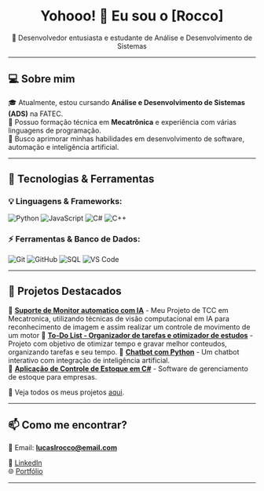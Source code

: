 <h1 align="center">Yohooo! 👋 Eu sou o [Rocco]</h1>

<p align="center">
  🚀 Desenvolvedor entusiasta e estudante de Análise e Desenvolvimento de Sistemas
</p>

---

## 💻 Sobre mim  

🎓 Atualmente, estou cursando **Análise e Desenvolvimento de Sistemas (ADS)** na FATEC.  
🔧 Possuo formação técnica em **Mecatrônica** e experiência com várias linguagens de programação.  
🚀 Busco aprimorar minhas habilidades em desenvolvimento de software, automação e inteligência artificial.  

---

## 🚀 Tecnologias & Ferramentas  

### **💡 Linguagens & Frameworks:**  
![Python](https://img.shields.io/badge/Python-3776AB?style=for-the-badge&logo=python&logoColor=white)
![JavaScript](https://img.shields.io/badge/JavaScript-F7DF1E?style=for-the-badge&logo=javascript&logoColor=black)
![C#](https://img.shields.io/badge/C%23-239120?style=for-the-badge&logo=csharp&logoColor=white)
![C++](https://img.shields.io/badge/C++-00599C?style=for-the-badge&logo=cplusplus&logoColor=white)  

### **⚡ Ferramentas & Banco de Dados:**  
![Git](https://img.shields.io/badge/Git-F05032?style=for-the-badge&logo=git&logoColor=white)
![GitHub](https://img.shields.io/badge/GitHub-181717?style=for-the-badge&logo=github&logoColor=white)
![SQL](https://img.shields.io/badge/SQL-4479A1?style=for-the-badge&logo=mysql&logoColor=white)
![VS Code](https://img.shields.io/badge/VS%20Code-007ACC?style=for-the-badge&logo=visual-studio-code&logoColor=white)  

---

## 📂 Projetos Destacados  

🔹 [**Suporte de Monitor automatico com IA**](https://github.com/seu-usuario/projeto-chatbot) - Meu Projeto de TCC em Mecatronica, utilizando técnicas de visão computacional em IA para reconhecimento de imagem e assim realizar um controle de movimento de um motor 
🔹 [**To-Do List - Organizador de tarefas e otimizador de estudos**](https://github.com/seu-usuario/projeto-chatbot) - Projeto com objetivo de otimizar tempo e gravar melhor conteudos, organizando tarefas e seu tempo.
🔹 [**Chatbot com Python**](https://github.com/seu-usuario/projeto-chatbot) - Um chatbot interativo com integração de inteligência artificial.  
🔹 [**Aplicação de Controle de Estoque em C#**](https://github.com/seu-usuario/projeto-estoque) - Software de gerenciamento de estoque para empresas.  

📌 Veja todos os meus projetos [aqui](https://github.com/seu-usuario?tab=repositories).  

---

## 📫 Como me encontrar?  

📧 Email: **lucaslrocco@email.com**  

💼 [LinkedIn](https://www.linkedin.com/in/lucas-r-ba6938269)  
🌐 [Portfólio](https://seuportfolio.com)  

---

